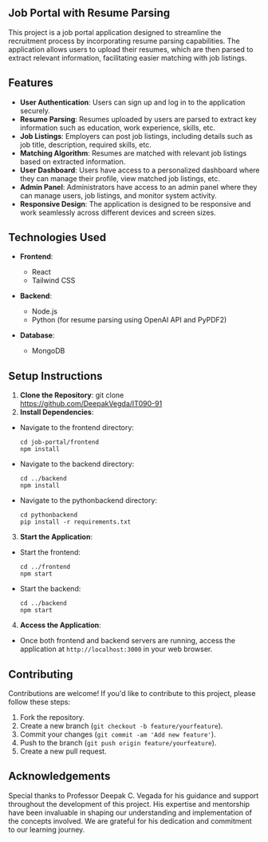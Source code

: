 Job Portal with Resume Parsing
------------------------------

This project is a job portal application designed to streamline the recruitment process by incorporating resume parsing capabilities. The application allows users to upload their resumes, which are then parsed to extract relevant information, facilitating easier matching with job listings.

Features
--------

- **User Authentication**: Users can sign up and log in to the application securely.
- **Resume Parsing**: Resumes uploaded by users are parsed to extract key information such as education, work experience, skills, etc.
- **Job Listings**: Employers can post job listings, including details such as job title, description, required skills, etc.
- **Matching Algorithm**: Resumes are matched with relevant job listings based on extracted information.
- **User Dashboard**: Users have access to a personalized dashboard where they can manage their profile, view matched job listings, etc.
- **Admin Panel**: Administrators have access to an admin panel where they can manage users, job listings, and monitor system activity.
- **Responsive Design**: The application is designed to be responsive and work seamlessly across different devices and screen sizes.

Technologies Used
-----------------

- **Frontend**:
  - React
  - Tailwind CSS

- **Backend**:
  - Node.js
  - Python (for resume parsing using OpenAI API and PyPDF2)
  
- **Database**:
  - MongoDB

Setup Instructions
------------------

1. **Clone the Repository**: 
git clone https://github.com/DeepakVegda/IT090-91
2. **Install Dependencies**:
- Navigate to the frontend directory:
  ```
  cd job-portal/frontend
  npm install
  ```
- Navigate to the backend directory:
  ```
  cd ../backend
  npm install
  ```
- Navigate to the pythonbackend directory:
  ```
  cd pythonbackend
  pip install -r requirements.txt
  ```





3. **Start the Application**:
- Start the frontend:
  ```
  cd ../frontend
  npm start
  ```
- Start the backend:
  ```
  cd ../backend
  npm start
  ```

4. **Access the Application**:
- Once both frontend and backend servers are running, access the application at `http://localhost:3000` in your web browser.

Contributing
------------

Contributions are welcome! If you'd like to contribute to this project, please follow these steps:

1. Fork the repository.
2. Create a new branch (`git checkout -b feature/yourfeature`).
3. Commit your changes (`git commit -am 'Add new feature'`).
4. Push to the branch (`git push origin feature/yourfeature`).
5. Create a new pull request.


Acknowledgements
----------------

Special thanks to Professor Deepak C. Vegada for his guidance and support throughout the development of this project. His expertise and mentorship have been invaluable in shaping our understanding and implementation of the concepts involved. We are grateful for his dedication and commitment to our learning journey.

